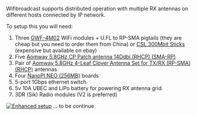Wifibroadcast supports distributed operation with multiple RX antennas on different hosts connected by IP network.

To setup this you will need:
1. Three [GWF-4M02](http://en.ogemray.com/product/product.php?t=4M02) WiFi modules + U.FL to RP-SMA pigtails (they are cheap but you need to order them from China) or [CSL 300Mbit Sticks](https://www.amazon.co.uk/high-performance-gold-plated-technology-Frequency-adjustable/dp/B00RTJW1ZM) (expensive but available on ebay)
2. Five [Aomway 5.8GHz CP Patch antenna 14Ddbi (RHCP) (SMA-RP)](https://hobbyking.com/en_us/aomway-5-8ghz-cp-patch-antenna-14ddbi-rhcp-sma-rp.html)
3. Pair of [Aomway 5.8GHz 4-Leaf Clover Antenna Set for TX/RX (RP-SMA) (RHCP)](https://hobbyking.com/en_us/aomway-5-8ghz-4-leaf-clover-antenna-set-for-tx-rx-rp-sma-rhcp.html) antennas
4. Four [NanoPI NEO (256MB)](http://www.friendlyarm.com/index.php?route=product/product&product_id=132) boards
5. 5-port 1Gbps ethernet switch
6. 5v 10A UBEC and LiPo battery for powering RX antenna grid.
7. 3DR (Sik) Radio modules (V2 is preferred)

[![Enhanced setup](https://github.com/svpcom/wifibroadcast/blob/master/doc/enhanced_setup.svg)](https://github.com/svpcom/wifibroadcast/blob/master/doc/enhanced_setup.svg)
... to be continue